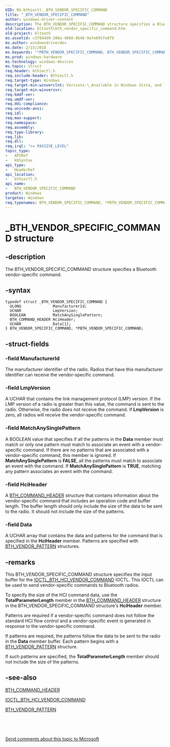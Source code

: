 ```yaml
---
UID: NS:bthioctl._BTH_VENDOR_SPECIFIC_COMMAND
title: "_BTH_VENDOR_SPECIFIC_COMMAND"
author: windows-driver-content
description: The BTH_VENDOR_SPECIFIC_COMMAND structure specifies a Bluetooth vendor-specific command.
old-location: bltooth\bth_vendor_specific_command.htm
old-project: bltooth
ms.assetid: c37844d9-206a-4060-8b46-9afe691fe8f9
ms.author: windowsdriverdev
ms.date: 2/15/2018
ms.keywords: "*PBTH_VENDOR_SPECIFIC_COMMAND, BTH_VENDOR_SPECIFIC_COMMAND, BTH_VENDOR_SPECIFIC_COMMAND structure [Bluetooth Devices], PBTH_VENDOR_SPECIFIC_COMMAND, PBTH_VENDOR_SPECIFIC_COMMAND structure pointer [Bluetooth Devices], _BTH_VENDOR_SPECIFIC_COMMAND, bltooth.bth_vendor_specific_command, bth_ref_568c918a-282f-48e0-994a-c49289976bb6.xml, bthioctl/BTH_VENDOR_SPECIFIC_COMMAND, bthioctl/PBTH_VENDOR_SPECIFIC_COMMAND"
ms.prod: windows-hardware
ms.technology: windows-devices
ms.topic: struct
req.header: bthioctl.h
req.include-header: Bthioctl.h
req.target-type: Windows
req.target-min-winverclnt: Versions:\_Available in Windows Vista, and later versions of Windows.
req.target-min-winversvr: 
req.kmdf-ver: 
req.umdf-ver: 
req.ddi-compliance: 
req.unicode-ansi: 
req.idl: 
req.max-support: 
req.namespace: 
req.assembly: 
req.type-library: 
req.lib: 
req.dll: 
req.irql: "<= PASSIVE_LEVEL"
topic_type:
-	APIRef
-	kbSyntax
api_type:
-	HeaderDef
api_location:
-	bthioctl.h
api_name:
-	BTH_VENDOR_SPECIFIC_COMMAND
product: Windows
targetos: Windows
req.typenames: BTH_VENDOR_SPECIFIC_COMMAND, *PBTH_VENDOR_SPECIFIC_COMMAND
---
```


# _BTH_VENDOR_SPECIFIC_COMMAND structure


## -description


The BTH_VENDOR_SPECIFIC_COMMAND structure specifies a Bluetooth vendor-specific command.


## -syntax


````
typedef struct _BTH_VENDOR_SPECIFIC_COMMAND {
  ULONG              ManufacturerId;
  UCHAR              LmpVersion;
  BOOLEAN            MatchAnySinglePattern;
  BTH_COMMAND_HEADER HciHeader;
  UCHAR              Data[1];
} BTH_VENDOR_SPECIFIC_COMMAND, *PBTH_VENDOR_SPECIFIC_COMMAND;
````


## -struct-fields




### -field ManufacturerId

The manufacturer identifier of the radio. Radios that have this manufacturer identifier can
     receive the vendor-specific command.


### -field LmpVersion

A UCHAR that contains the link management protocol (LMP) version. If the LMP version of a radio is
     greater than this value, the command is sent to the radio. Otherwise, the radio does not receive the
     command. If 
     <b>LmpVersion</b> is zero, all radios will receive the vendor-specific command.


### -field MatchAnySinglePattern

A BOOLEAN value that specifies if all the patterns in the 
     <b>Data</b> member must match or only one pattern must match to associate an event with a vendor-specific
     command. If there are no patterns that are associated with a vendor-specific command, this member is
     ignored. If 
     <b>MatchAnySinglePattern</b> is <b>FALSE</b>, all the patterns must match to associate an event with the
     command. If 
     <b>MatchAnySinglePattern</b> is <b>TRUE</b>, matching any pattern associates an event with the command.


### -field HciHeader

A 
     <a href="..\bthioctl\ns-bthioctl-_bth_command_header.md">BTH_COMMAND_HEADER</a> structure that
     contains information about the vendor-specific command that includes an operation code and buffer
     length. The buffer length should only include the size of the data to be sent to the radio. It should
     not include the size of the patterns.


### -field Data

A UCHAR array that contains the data and patterns for the command that is specified in the 
     <b>HciHeader</b> member. Patterns are specified with 
     <a href="..\bthioctl\ns-bthioctl-_bth_vendor_pattern.md">BTH_VENDOR_PATTERN</a> structures.


## -remarks



This BTH_VENDOR_SPECIFIC_COMMAND structure specifies the input buffer for the 
    <a href="..\bthioctl\ni-bthioctl-ioctl_bth_hci_vendor_command.md">
    IOCTL_BTH_HCI_VENDOR_COMMAND</a> IOCTL. This IOCTL can be used to send vendor-specific commands to
    Bluetooth radios.

To specify the size of the HCI command data, use the
    <b>TotalParameterLength</b> member in the 
    <a href="..\bthioctl\ns-bthioctl-_bth_command_header.md">BTH_COMMAND_HEADER</a> structure in the
    BTH_VENDOR_SPECIFIC_COMMAND structure's 
    <b>HciHeader</b> member.

Patterns are required if a vendor-specific command does not follow the standard HCI flow control and a
    vendor-specific event is generated in response to the vendor-specific command.

If patterns are required, the patterns follow the data to be sent to the radio in the 
    <b>Data</b> member buffer. Each pattern begins with a 
    <a href="..\bthioctl\ns-bthioctl-_bth_vendor_pattern.md">BTH_VENDOR_PATTERN</a> structure.

If such patterns are specified, the 
    <b>TotalParameterLength</b> member should not include the size of the patterns.




## -see-also

<a href="..\bthioctl\ns-bthioctl-_bth_command_header.md">BTH_COMMAND_HEADER</a>



<a href="..\bthioctl\ni-bthioctl-ioctl_bth_hci_vendor_command.md">IOCTL_BTH_HCI_VENDOR_COMMAND</a>



<a href="..\bthioctl\ns-bthioctl-_bth_vendor_pattern.md">BTH_VENDOR_PATTERN</a>



 

 

<a href="mailto:wsddocfb@microsoft.com?subject=Documentation%20feedback [bltooth\bltooth]:%20BTH_VENDOR_SPECIFIC_COMMAND structure%20 RELEASE:%20(2/15/2018)&amp;body=%0A%0APRIVACY STATEMENT%0A%0AWe use your feedback to improve the documentation. We don't use your email address for any other purpose, and we'll remove your email address from our system after the issue that you're reporting is fixed. While we're working to fix this issue, we might send you an email message to ask for more info. Later, we might also send you an email message to let you know that we've addressed your feedback.%0A%0AFor more info about Microsoft's privacy policy, see http://privacy.microsoft.com/en-us/default.aspx." title="Send comments about this topic to Microsoft">Send comments about this topic to Microsoft</a>

